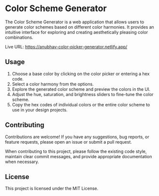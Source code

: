 # Color Scheme Generator

The Color Scheme Generator is a web application that allows users to generate color schemes based on different color harmonies. It provides an intuitive interface for exploring and creating aesthetically pleasing color combinations.

Live URL: https://anubhav-color-picker-generator.netlify.app/

## Usage

1. Choose a base color by clicking on the color picker or entering a hex code.
2. Select a color harmony from the options.
3. Explore the generated color scheme and preview the colors in the UI.
4. Adjust the hue, saturation, and brightness sliders to fine-tune the color scheme.
5. Copy the hex codes of individual colors or the entire color scheme to use in your design projects.

## Contributing

Contributions are welcome! If you have any suggestions, bug reports, or feature requests, please open an issue or submit a pull request.

When contributing to this project, please follow the existing code style, maintain clear commit messages, and provide appropriate documentation when necessary.
## License
This project is licensed under the MIT License.

